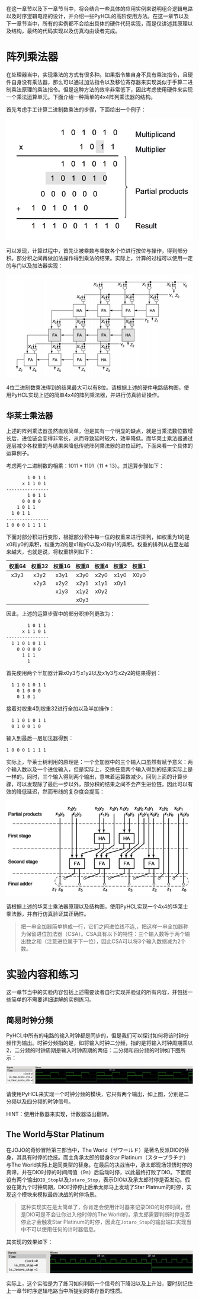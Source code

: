 在这一章节以及下一章节当中，将会结合一些具体的应用实例来说明组合逻辑电路以及时序逻辑电路的设计，并介绍一些PyHCL的高阶使用方法。在这一章节以及下一章节当中，所有的实例都不会给出具体的硬件代码实现，而是仅讲述其原理以及结构，最终的代码实现以及仿真均由读者完成。

# 阵列乘法器

在处理器当中，实现乘法的方式有很多种。如果指令集自身不具有乘法指令，且硬件自身没有乘法器，那么可以通过加法指令以及移位寄存器来实现类似于手算二进制乘法原理的乘法指令。但是这种方法的效率非常低下，因此考虑使用硬件来实现一个乘法运算单元。下面介绍一种简单的4x4阵列乘法器的结构。

首先考虑手工计算二进制数乘法的步骤，下面给出一个例子：

![手工二进制乘法](./photos/mul.png)

可以发现，计算过程中，首先让被乘数与乘数各个位进行按位与操作，得到部分积。部分积之间再做加法操作得到乘法的结果。实际上，计算的过程可以使用一定的与门以及加法器实现：

![4x4阵列乘法器硬件结构](./photos/array_multiplier.png)

4位二进制数乘法得到的结果最大可以有8位。请根据上述的硬件电路结构图，使用PyHCL实现上述的简单4x4的阵列乘法器，并进行仿真验证操作。

## 华莱士乘法器

上述的阵列乘法器虽然直观简单，但是其有一个明显的缺点，就是当乘法数位数增长后，进位链会变得非常长，从而导致延时较大，效率降低。而华莱士乘法器通过逐层减少各权重的与结果来降低传统阵列乘法器的进位延时。下面来看一个具体的运算例子。

考虑两个二进制数的相乘：1011 \* 1101（11 \* 13）。其运算步骤如下：

```
        1 0 1 1
      x 1 1 0 1
----------------
        1 0 1 1
      0 0 0 0
    1 0 1 1
  1 0 1 1
----------------
1 0 0 0 1 1 1 1
```

下面对部分积进行变形，根据部分积中每一位的权重来进行排列，如权重为1的是x0和y0的乘积，权重为2的是x1和y0以及x0和y1的乘积。权重的排列从右至左越来越大，也就是说，将权重排列如下：

| 权重64 | 权重32 | 权重16 | 权重8 | 权重4 | 权重2 | 权重1 |
| :----: | :----: | :----: | :---: | :---: | :---: | :---: |
|  x3y3  |  x3y2  |  x3y1  | x3y0  | x2y0  | x1y0  | X0y0  |
|        |  x2y3  |  x2y2  | x2y1  | x1y1  | x0y1  |       |
|        |        |  x1y3  | x1y2  | x0y2  |       |       |
|        |        |        | x0y3  |       |       |       |

因此，上述的运算步骤中的部分积排列更改为：

```
        1 0 1 1
      x 1 1 0 1
----------------
  1 1 0 1 0 1 1
    0 0 0 0 0
      1 1 1
        1
```

首先使用两个半加器计算x0y3与x1y2以及x1y3与x2y2的结果得到：

```
  1 1 0 1 0 1 1
    0 1 0 0 0
    0 1 0 1   
```

接着对权重4到权重32进行全加以及半加操作：

```
  1 1 0 1 0 1 1
  0 1 0 0 1 0   
```

输入到最后一层加法器得到：

```
1 0 0 0 1 1 1 1
```

实际上，华莱士树利用的原理是：一个全加器中的三个输入口虽然有赋予意义：两个输入数以及一个进位输入，但是实际上，交换任意两个输入得到的结果实际上是一样的。同时，三个输入得到两个输出，意味着运算数减少。回到上面的计算步骤，可以发现除了最后一步以外，部分积的结果之间不会产生进位链，因此可以有效的降低延迟，然而布线的复杂度会提高：

![华莱士乘法器](./photos/wallace_tree.png)

请根据上述的华莱士乘法器原理以及结构图，使用PyHCL实现一个4x4的华莱士乘法器，并自行仿真验证其正确性。

> 把一串全加器简单排成一行，它们之间进位线不连,，把这样一串全加器称为保留进位加法器（CSA）。CSA具有以下的特性：三个输入数等于两个输出数之和（注意进位属于下一位），因此CSA可以将3个输入数缩减为2个数。

# 实验内容和练习

这一章节当中的实验内容包括上述需要读者自行实现并验证的所有内容，并包括一些简单的不需要详细讲解的实例练习。

## 简易时钟分频

PyHCL中所有的电路的输入时钟都是同步的，但是我们可以探讨如何将该时钟分频作为输出。时钟分频指的是，如将输入时钟二分频，指的是将输入时钟周期乘以2，二分频的时钟周期是输入时钟周期的两倍：二分频和四分频的时钟如下图所示：

![时钟分频](./photos/scale_clock.png)

请使用PyHCL来实现一个时钟分频的模块，它只有两个输出，如上图，分别是二分频以及四分频的时钟信号。

HINT：使用计数器来实现，计数器溢出翻转。

## The World与Star Platinum

在JOJO的奇妙冒险第三部当中，The World（ザワールド）是著名反派DIO的替身，其具有时停的绝技。而主角承太郎的替身Star Platinum（スタープラチナ）与The World实际上是同类型的替身。在最后的决战当中，承太郎现场领悟时停的真谛，并在DIO时停的时间阈值（9s）后启动时停，以此最终打败了DIO。下面假设有两个输出`DIO_Stop`以及`Jotaro_Stop`，表示DIO以及承太郎时停是否发动。假设在第九个时钟周期，DIO时停停止后承太郎马上发动了Star Platnum的时停，实现这个模块来模拟最终决战的时停场景。

> 这种实现实在是太简单了，你肯定会使用计时器来记录DIO的时停时间，但是DIO可是不会让你进入他时停的The World的，承太郎需要判断时停是否停止才会触发Star Platinum的时停，因此在`Jotaro_Stop`的输出端口实现当中不可以使用任何的计时器信息。

其实现的效果如下：

![最终决战时停模拟](./photos/dio_jotaro.png)

实际上，这个实验是为了练习如何判断一个信号的下降沿以及上升沿，要时刻记住上一章节时序逻辑电路当中所提到的寄存器的性质。























